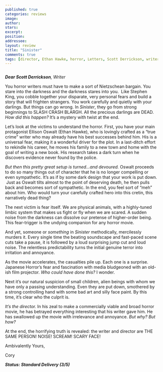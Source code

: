 ```yaml
---
published: true
categories: reviews
image:
author: 
stars: 
excerpt: 
position: 
addressee: 
layout: review
title: "Sinister"
comments: true
tags: [director, Ethan Hawke, horror, Letters, Scott Derrickson, writer]
---
```

<div><p><span class="full-image-block ssNonEditable"><span><a href="/letters/2012/10/17/sinister.html"><img src="http://static.squarespace.com/static/5005f6bcc4aa41161b33e89e/5329cf1fe4b07c068ebf74de/5329cf1fe4b07c068ebf76d1/1350488043963/sinister.jpg" alt="" /></a></span></span></p>
<p><em><strong>Dear Scott Derrickson</strong>, Writer</em></p>
<p>You horror writers must have to make a sort of Nietzschean bargain. You stare into the darkness and the darkness stares into you. &nbsp;Like Stephen King, you cobble together your disparate, very personal fears and build a story that will frighten strangers. You work carefully and quietly with your darlings. But things can go wrong. In <em>Sinister</em>, they go from strong beginnings to SLASH CRASH BLARGH. All the precious darlings are DEAD. <em>How did this happen?</em> It&rsquo;s a mystery with twist at the end.&nbsp;</p>
<p>Let&rsquo;s look at the victims to understand the horror. First, you have your main protagonist Ellison Oswalt (Ethan Hawke), who is lovingly crafted as a &ldquo;true crime&rdquo; writer who may already have his best successes behind him. His is a universal fear, making it a wonderful driver for the plot. In a last-ditch effort to rekindle his career, he moves his family to a new town and home with the goal of writing a new book. His research takes a dark turn when he discovers evidence never found by the police.</p>
<p><em>But then this pretty great setup is turned&hellip;and devoured. </em>Oswalt proceeds to do so many things out of character that he is no longer compelling or even sympathetic. It&rsquo;s as if by some dark design that your work is put down. &nbsp;Just as Oswalt tilts almost to the point of deserving death, he then pulls back and becomes sort of sympathetic. In the end, you feel sort of &ldquo;meh&rdquo; about him. Who would turn your carefully crafted hero into this cretin, this narratively dead thing? &nbsp;&nbsp;&nbsp;&nbsp;&nbsp;&nbsp;&nbsp;&nbsp;&nbsp;&nbsp;&nbsp; <em>&nbsp;</em></p>
<p>The next victim is fear itself. We are physical animals, with a highly-tuned limbic system that makes us fight or fly when we are scared. A sudden noise from the darkness can dissolve our pretense of higher-order being. This fear-trigger is the undying companion for any horror movie.</p>
<p>And yet, someone or <em>something </em>in <em>Sinister</em> methodically, mercilessly murders it. Every single time the beating soundscape and fast-paced scene cuts take a pause, it is followed by a loud surprising jump cut and loud noise. The relentless predictability turns the initial genuine terror into irritation and annoyance.</p>
<p>As the movie accelerates, the casualties pile up. Each one is a surprise. Japanese Horror&rsquo;s fear and fascination with media bludgeoned with an old-ish film projector. <em>Who could have done this? </em>I wonder.<em>&nbsp;</em></p>
<p>Next it&rsquo;s our natural suspicion of small children, alien beings with whom we have only a passing understanding. Even they are put down, smothered by a strong controlling hand with some bad art and silly face paint. By this time, it&rsquo;s clear who the culprit is.</p>
<p><em>It&rsquo;s the director. </em>In his zeal to make a commercially viable and broad horror movie, he has betrayed everything interesting that his writer gave him. He has swallowed up the movie with irrelevance and annoyance. <em>But why? But how?</em></p>
<p>At the end, the horrifying truth is revealed: the writer and director are THE SAME PERSON! NOISE! SCREAM! SCARY FACE!</p>
<p>Ambivalently Yours,</p>
<p>Cory</p>
<p><strong><em>Status: Standard Delivery (3/5)</em></strong></p></div>
